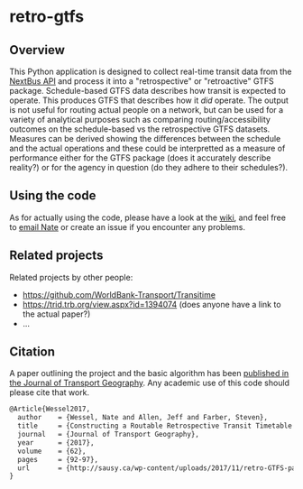 # retro-gtfs

## Overview
This Python application is designed to collect real-time transit data from the [NextBus API](https://www.nextbus.com/xmlFeedDocs/NextBusXMLFeed.pdf) and process it into a "retrospective" or "retroactive" GTFS package. Schedule-based GTFS data describes how transit is expected to operate. This produces GTFS that describes how it *did* operate. The output is not useful for routing actual people on a network, but can be used for a variety of analytical purposes such as comparing routing/accessibility outcomes on the schedule-based vs the retrospective GTFS datasets. Measures can be derived showing the differences between the schedule and the actual operations and these could be interpretted as a measure of performance either for the GTFS package (does it accurately describe reality?) or for the agency in question (do they adhere to their schedules?). 


## Using the code

As for actually using the code, please have a look at the [wiki](https://github.com/SAUSy-Lab/retro-gtfs/wiki), and feel free to [email Nate](mailto:nate.wessel@mail.utoronto.ca) or create an issue if you encounter any problems. 


## Related projects

Related projects by other people:
* https://github.com/WorldBank-Transport/Transitime
* https://trid.trb.org/view.aspx?id=1394074 (does anyone have a link to the actual paper?)
* ...


## Citation

A paper outlining the project and the basic algorithm has been [published in the Journal of Transport Geography](http://www.sciencedirect.com/science/article/pii/S0966692317300388). Any academic use of this code should please cite that work.

```latex
@Article{Wessel2017,
  author    = {Wessel, Nate and Allen, Jeff and Farber, Steven},
  title     = {Constructing a Routable Retrospective Transit Timetable from a Real-time Vehicle Location Feed and GTFS},
  journal   = {Journal of Transport Geography},
  year      = {2017},
  volume    = {62},
  pages     = {92-97},
  url       = {http://sausy.ca/wp-content/uploads/2017/11/retro-GTFS-paper.pdf}
}
```
